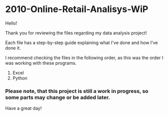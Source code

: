 # 2010-Online-Retail-Analisys-WiP

Hello!

Thank you for reviewing the files regarding my data analysis project!

Each file has a step-by-step guide explaining what I've done and how I've done it.

I recommend checking the files in the following order, as this was the order I was working with these programs.

1. Excel
2. Python

### Please note, that this project is still a work in progress, so some parts may change or be added later.

Have a great day!
